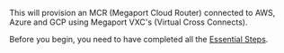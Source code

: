 This will provision an MCR (Megaport Cloud Router) connected to AWS, Azure and GCP using Megaport VXC's (Virtual Cross Connects).

Before you begin, you need to have completed all the [Essential Steps](https://github.com/megaport/terraform-provider-megaport/blob/main/docs/index.md#essentials).
